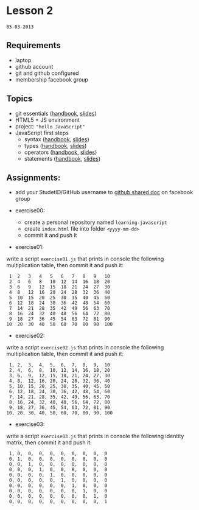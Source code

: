 # Lesson 2
`05-03-2013`

## Requirements

* laptop
* github account
* git and github configured
* membership facebook group

## Topics

* git essentials ([handbook](https://github.com/cvdlab/git-crumbs), [slides](https://github.com/cvdlab-cg/lessons/blob/master/lessons/lesson02/git-essentials.md))
* HTML5 + JS environment
* project: `"hello JavaScript"`
* JavaScript first steps
  - syntax ([handbook](https://github.com/cvdlab/javascript-crumbs/blob/master/chapters/syntax/Readme.md), [slides](https://github.com/cvdlab/javascript-crumbs-slides/blob/master/chapters/syntax/Readme.md))
  - types ([handbook](https://github.com/cvdlab/javascript-crumbs/blob/master/chapters/types/Readme.md), [slides](https://github.com/cvdlab/javascript-crumbs-slides/blob/master/chapters/types/Readme.md))
  - operators ([handbook](https://github.com/cvdlab/javascript-crumbs/blob/master/chapters/operators/Readme.md), [slides](https://github.com/cvdlab/javascript-crumbs-slides/blob/master/chapters/operators/Readme.md))
  - statements ([handbook](https://github.com/cvdlab/javascript-crumbs/blob/master/chapters/statements/Readme.md), [slides](https://github.com/cvdlab/javascript-crumbs-slides/blob/master/chapters/statements/Readme.md))

## Assignments:

* add your StudetID/GitHub username to [github shared doc](https://www.facebook.com/groups/cvdlab/doc/329098417190610/) on facebook group
* exercise00:
  - create a personal repository named `learning-javascript`
  - create `index.html` file into folder `<yyyy-mm-dd>`
  - commit it and push it

* exercise01:

write a script `exercise01.js` that prints in console the following multiplication table,
then commit it and push it:

     1  2   3   4   5   6   7   8   9   10
     2  4   6   8   10  12  14  16  18  20
     3  6   9   12  15  18  21  24  27  30
     4  8   12  16  20  24  28  32  36  40
     5  10  15  20  25  30  35  40  45  50
     6  12  18  24  30  36  42  48  54  60
     7  14  21  28  35  42  49  56  63  70
     8  16  24  32  40  48  56  64  72  80
     9  18  27  36  45  54  63  72  81  90
    10  20  30  40  50  60  70  80  90  100

* exercise02:

write a script `exercise02.js` that prints in console the following multiplication table,
then commit it and push it:

     1, 2,  3,  4,  5,  6,  7,  8,  9,  10
     2, 4,  6,  8,  10, 12, 14, 16, 18, 20
     3, 6,  9,  12, 15, 18, 21, 24, 27, 30
     4, 8,  12, 16, 20, 24, 28, 32, 36, 40
     5, 10, 15, 20, 25, 30, 35, 40, 45, 50
     6, 12, 18, 24, 30, 36, 42, 48, 54, 60
     7, 14, 21, 28, 35, 42, 49, 56, 63, 70
     8, 16, 24, 32, 40, 48, 56, 64, 72, 80
     9, 18, 27, 36, 45, 54, 63, 72, 81, 90
    10, 20, 30, 40, 50, 60, 70, 80, 90, 100

* exercise03:

write a script `exercise03.js` that prints in console the following identity matrix,
then commit it and push it:

     1, 0,  0,  0,  0,  0,  0,  0,  0,  0
     0, 1,  0,  0,  0,  0,  0,  0,  0,  0
     0, 0,  1,  0,  0,  0,  0,  0,  0,  0
     0, 0,  0,  1,  0,  0,  0,  0,  0,  0
     0, 0,  0,  0,  1,  0,  0,  0,  0,  0
     0, 0,  0,  0,  0,  1,  0,  0,  0,  0
     0, 0,  0,  0,  0,  0,  1,  0,  0,  0
     0, 0,  0,  0,  0,  0,  0,  1,  0,  0
     0, 0,  0,  0,  0,  0,  0,  0,  1,  0
     0, 0,  0,  0,  0,  0,  0,  0,  0,  1
